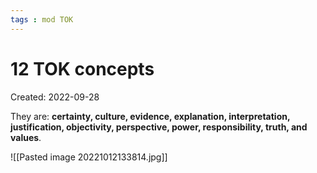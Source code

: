 ```yaml
---
tags : mod TOK
---
```

# 12 TOK concepts
Created: 2022-09-28

They are: **certainty, culture, evidence, explanation, interpretation, justification, objectivity, perspective, power, responsibility, truth, and values**. 


![[Pasted image 20221012133814.jpg]]